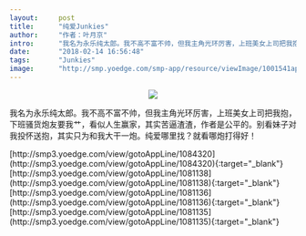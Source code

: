 ```yaml
---
layout:     post
title:      "纯爱Junkies"
author:     "作者：叶月京"
intro:      "我名为永乐纯太郎。我不高不富不帅，但我主角光环厉害，上班美女上司把我抱，下班骚货炮友要我艹，看似人生赢家，其实苦逼渣渣，作者是公平的。别看妹子对我投怀送抱，其实只为和我大干一炮。纯爱哪里找？就看哪炮打得好！"
date:       "2018-02-14 16:56:48"
tags:       "Junkies"
image:      "http://smp.yoedge.com/smp-app/resource/viewImage/1001541appline.png"
---
```

<div style="text-align: center">
<p><img src="http://smp.yoedge.com/smp-app/resource/viewImage/1001541appline.png"/></p>
</div>
<p class="post-meta">
<span>我名为永乐纯太郎。我不高不富不帅，但我主角光环厉害，上班美女上司把我抱，下班骚货炮友要我艹，看似人生赢家，其实苦逼渣渣，作者是公平的。别看妹子对我投怀送抱，其实只为和我大干一炮。纯爱哪里找？就看哪炮打得好！</span>
</p>
[http://smp3.yoedge.com/view/gotoAppLine/1084320](http://smp3.yoedge.com/view/gotoAppLine/1084320){:target="_blank"}
[http://smp3.yoedge.com/view/gotoAppLine/1081138](http://smp3.yoedge.com/view/gotoAppLine/1081138){:target="_blank"}
[http://smp3.yoedge.com/view/gotoAppLine/1081136](http://smp3.yoedge.com/view/gotoAppLine/1081136){:target="_blank"}
[http://smp3.yoedge.com/view/gotoAppLine/1081135](http://smp3.yoedge.com/view/gotoAppLine/1081135){:target="_blank"}


